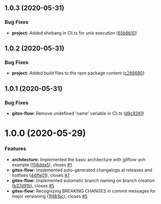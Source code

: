 ## 1.0.3 (2020-05-31)


### Bug Fixes

* **project:** Added shebang in Cli.ts for unix execution ([65b8b10](https://github.com/CuddlySheep/gitex-flow-node/commits/65b8b10a9e92d4ab59f2ca368fb7d87499206ce8))



## 1.0.2 (2020-05-31)


### Bug Fixes

* **project:** Added build files to the npm package content ([c266680](https://github.com/CuddlySheep/gitex-flow-node/commits/c26668024e0e0459421414596f7004f1e9da26dd))



## 1.0.1 (2020-05-31)


### Bug Fixes

* **gitex-flow:** Remove undefined 'name' variable in Cli.ts ([d9c8261](https://github.com/CuddlySheep/gitex-flow-node/commits/d9c8261f5411b1d5092ecafc8b8f30761821ecec))



# 1.0.0 (2020-05-29)

### Features

- **architecture:** Implemented the basic architecture with gitflow-avh example ([158dda5](https://github.com/CuddlySheep/gitex-flow-node/commits/158dda5e5f4903c355903fff9edf6ad6ea1ebca5)), closes [#1](https://github.com/CuddlySheep/gitex-flow-node/issues/1)
- **gitex-flow:** Implemented auto-generated changelogs at releases and hotfixes ([44ffe01](https://github.com/CuddlySheep/gitex-flow-node/commits/44ffe01eac8a66be9be0c90187d9a4df8dd3c1e4)), closes [#7](https://github.com/CuddlySheep/gitex-flow-node/issues/7)
- **gitex-flow:** Implemented automatic branch naming on branch creation ([b37d91b](https://github.com/CuddlySheep/gitex-flow-node/commits/b37d91bbefba230d383cb458869653ad8ff402bb)), closes [#5](https://github.com/CuddlySheep/gitex-flow-node/issues/5)
- **gitex-flow:** Recognizing BREAKING CHANGES in commit messages for major versioning ([1f481bc](https://github.com/CuddlySheep/gitex-flow-node/commits/1f481bcce4d191ab9c93491e5b80f3214ed6b8e4)), closes [#5](https://github.com/CuddlySheep/gitex-flow-node/issues/5)
